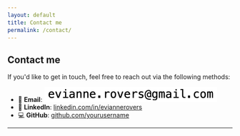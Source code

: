 ```yaml
---
layout: default
title: Contact me
permalink: /contact/
---
```


## Contact me

If you'd like to get in touch, feel free to reach out via the following methods:

- 📧 **Email**: ![Email Address](email.png)
- 💼 **LinkedIn**: [linkedin.com/in/eviannerovers](https://www.linkedin.com/in/evianne-rovers-07b665207/)
- 💻 **GitHub**: [github.com/yourusername](https://github.com/ERovers)

---
